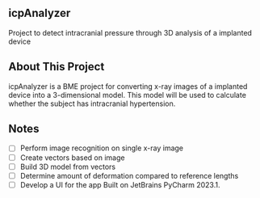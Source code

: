 ## icpAnalyzer
Project to detect intracranial pressure through 3D analysis of a implanted device

## About This Project
icpAnalyzer is a BME project for converting x-ray images of a implanted device into a 3-dimensional model. This model will be used to calculate whether the subject has intracranial hypertension.

## Notes
- [ ] Perform image recognition on single x-ray image
- [ ] Create vectors based on image
- [ ] Build 3D model from vectors
- [ ] Determine amount of deformation compared to reference lengths
- [ ] Develop a UI for the app
Built on JetBrains PyCharm 2023.1.
